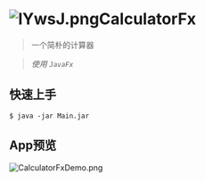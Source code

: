 # ![lYwsJ.png](https://s1.ax2x.com/2018/04/18/lYwsJ.png)CalculatorFx

> 一个简朴的计算器

> *使用* *`JavaFx`*

## 快速上手

```shell
$ java -jar Main.jar
```

## App预览

![CalculatorFxDemo.png](https://s1.ax2x.com/2018/04/18/lYidR.png)

